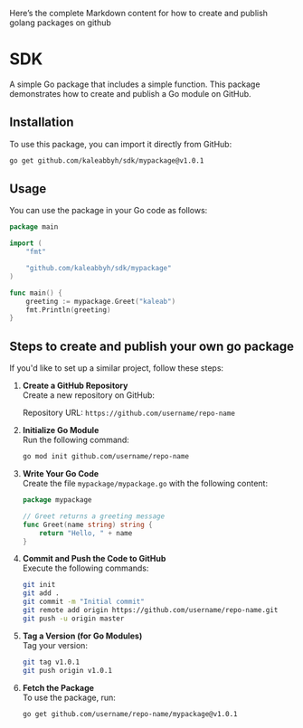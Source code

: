 
Here’s the complete Markdown content for how to create and publish golang packages on github


# SDK

A simple Go package that includes a simple function. 
This package demonstrates how to create and publish a Go module on GitHub.

## Installation

To use this package, you can import it directly from GitHub:

```bash
go get github.com/kaleabbyh/sdk/mypackage@v1.0.1
```

## Usage

You can use the package in your Go code as follows:

```go
package main

import (
	"fmt"

	"github.com/kaleabbyh/sdk/mypackage"
)

func main() {
	greeting := mypackage.Greet("kaleab")
	fmt.Println(greeting)
}
```

## Steps to create and publish your own go package

If you'd like to set up a similar project, follow these steps:

1. **Create a GitHub Repository**  
   Create a new repository on GitHub:

   Repository URL: `https://github.com/username/repo-name`

2. **Initialize Go Module**  
   Run the following command:

   ```bash
   go mod init github.com/username/repo-name
   ```

3. **Write Your Go Code**  
   Create the file `mypackage/mypackage.go` with the following content:

   ```go
   package mypackage

   // Greet returns a greeting message
   func Greet(name string) string {
       return "Hello, " + name
   }
   ```

4. **Commit and Push the Code to GitHub**  
   Execute the following commands:

   ```bash
   git init
   git add .
   git commit -m "Initial commit"
   git remote add origin https://github.com/username/repo-name.git
   git push -u origin master
   ```

5. **Tag a Version (for Go Modules)**  
   Tag your version:

   ```bash
   git tag v1.0.1
   git push origin v1.0.1
   ```

6. **Fetch the Package**  
   To use the package, run:

   ```bash
   go get github.com/username/repo-name/mypackage@v1.0.1
   ```

